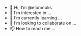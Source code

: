 - 👋 Hi, I’m @eIonmuks
- 👀 I’m interested in ...
- 🌱 I’m currently learning ...
- 💞️ I’m looking to collaborate on ...
- 📫 How to reach me ...

<!---
eIonmuks/eIonmuks is a ✨ special ✨ repository because its `README.md` (this file) appears on your GitHub profile.
You can click the Preview link to take a look at your changes.
--->

